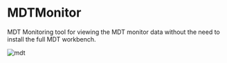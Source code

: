 # MDTMonitor
MDT Monitoring tool for viewing the MDT monitor data without the need to install the full MDT workbench.

![mdt](https://user-images.githubusercontent.com/15101419/45863519-cd1fbd00-bd76-11e8-931d-7b7e4c160588.PNG)
